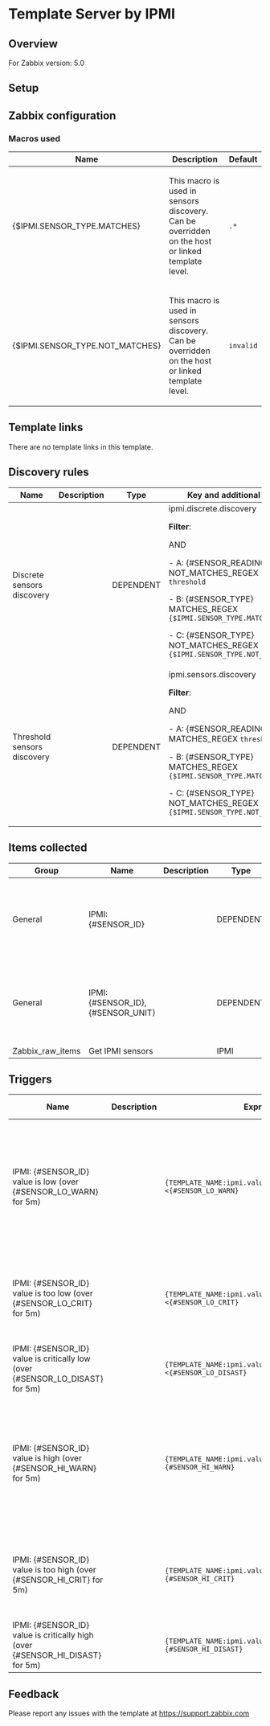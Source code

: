 
# Template Server by IPMI

## Overview

For Zabbix version: 5.0  

## Setup


## Zabbix configuration


### Macros used

|Name|Description|Default|
|----|-----------|-------|
|{$IPMI.SENSOR_TYPE.MATCHES}|<p>This macro is used in sensors discovery. Can be overridden on the host or linked template level.</p>|`.*`|
|{$IPMI.SENSOR_TYPE.NOT_MATCHES}|<p>This macro is used in sensors discovery. Can be overridden on the host or linked template level.</p>|`invalid`|

## Template links

There are no template links in this template.

## Discovery rules

|Name|Description|Type|Key and additional info|
|----|-----------|----|----|
|Discrete sensors discovery||DEPENDENT|ipmi.discrete.discovery<p>**Filter**:</p>AND <p>- A: {#SENSOR_READING_TYPE} NOT_MATCHES_REGEX `threshold`</p><p>- B: {#SENSOR_TYPE} MATCHES_REGEX `{$IPMI.SENSOR_TYPE.MATCHES}`</p><p>- C: {#SENSOR_TYPE} NOT_MATCHES_REGEX `{$IPMI.SENSOR_TYPE.NOT_MATCHES}`</p>|
|Threshold sensors discovery||DEPENDENT|ipmi.sensors.discovery<p>**Filter**:</p>AND <p>- A: {#SENSOR_READING_TYPE} MATCHES_REGEX `threshold`</p><p>- B: {#SENSOR_TYPE} MATCHES_REGEX `{$IPMI.SENSOR_TYPE.MATCHES}`</p><p>- C: {#SENSOR_TYPE} NOT_MATCHES_REGEX `{$IPMI.SENSOR_TYPE.NOT_MATCHES}`</p>|

## Items collected

|Group|Name|Description|Type|Key and additional info|
|-----|----|-----------|----|---------------------|
|General|IPMI: {#SENSOR_ID}||DEPENDENT|ipmi.state_text[{#SENSOR_ID}]<p>**Preprocessing**:</p><p>- JSONPATH: `$.[?(@.id=='{#SENSOR_ID}')].state.text.first()`</p><p>- DISCARD_UNCHANGED_HEARTBEAT: `1d`</p>|
|General|IPMI: {#SENSOR_ID}, {#SENSOR_UNIT}||DEPENDENT|ipmi.value[{#SENSOR_ID}]<p>**Preprocessing**:</p><p>- JSONPATH: `$.[?(@.id=='{#SENSOR_ID}')].value.first()`</p><p>- DISCARD_UNCHANGED_HEARTBEAT: `1h`</p>|
|Zabbix_raw_items|Get IPMI sensors||IPMI|ipmi.get|

## Triggers

|Name|Description|Expression|Severity|Dependencies and additional info|
|----|-----------|----|----|----|
|IPMI: {#SENSOR_ID} value is low (over {#SENSOR_LO_WARN} for 5m)||`{TEMPLATE_NAME:ipmi.value[{#SENSOR_ID}].min(5m)}<{#SENSOR_LO_WARN}`|WARNING|<p>**Depends on**:</p><p>- IPMI: {#SENSOR_ID} value is critically low (over {#SENSOR_LO_DISAST} for 5m)</p><p>- IPMI: {#SENSOR_ID} value is too low (over {#SENSOR_LO_CRIT} for 5m)</p>|
|IPMI: {#SENSOR_ID} value is too low (over {#SENSOR_LO_CRIT} for 5m)||`{TEMPLATE_NAME:ipmi.value[{#SENSOR_ID}].min(5m)}<{#SENSOR_LO_CRIT}`|HIGH|<p>**Depends on**:</p><p>- IPMI: {#SENSOR_ID} value is critically low (over {#SENSOR_LO_DISAST} for 5m)</p>|
|IPMI: {#SENSOR_ID} value is critically low (over {#SENSOR_LO_DISAST} for 5m)||`{TEMPLATE_NAME:ipmi.value[{#SENSOR_ID}].min(5m)}<{#SENSOR_LO_DISAST}`|DISASTER||
|IPMI: {#SENSOR_ID} value is high (over {#SENSOR_HI_WARN} for 5m)||`{TEMPLATE_NAME:ipmi.value[{#SENSOR_ID}].min(5m)}>{#SENSOR_HI_WARN}`|WARNING|<p>**Depends on**:</p><p>- IPMI: {#SENSOR_ID} value is critically high (over {#SENSOR_HI_DISAST} for 5m)</p><p>- IPMI: {#SENSOR_ID} value is too high (over {#SENSOR_HI_CRIT} for 5m)</p>|
|IPMI: {#SENSOR_ID} value is too high (over {#SENSOR_HI_CRIT} for 5m)||`{TEMPLATE_NAME:ipmi.value[{#SENSOR_ID}].min(5m)}>{#SENSOR_HI_CRIT}`|HIGH|<p>**Depends on**:</p><p>- IPMI: {#SENSOR_ID} value is critically high (over {#SENSOR_HI_DISAST} for 5m)</p>|
|IPMI: {#SENSOR_ID} value is critically high (over {#SENSOR_HI_DISAST} for 5m)||`{TEMPLATE_NAME:ipmi.value[{#SENSOR_ID}].min(5m)}>{#SENSOR_HI_DISAST}`|DISASTER||

## Feedback

Please report any issues with the template at https://support.zabbix.com

